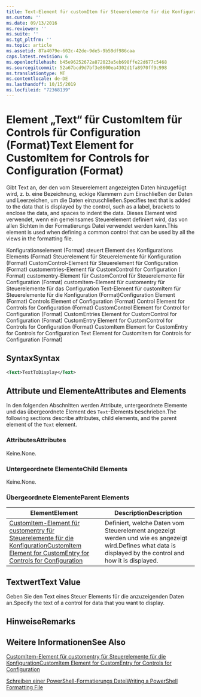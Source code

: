 ```yaml
---
title: Text-Element für customItem für Steuerelemente für die Konfiguration (Format) | Microsoft-Dokumentation
ms.custom: ''
ms.date: 09/13/2016
ms.reviewer: ''
ms.suite: ''
ms.tgt_pltfrm: ''
ms.topic: article
ms.assetid: 87a4079e-602c-42de-9de5-9b59df986caa
caps.latest.revision: 6
ms.openlocfilehash: b45e96252672a872023a5eb698ffe22d677c5468
ms.sourcegitcommit: 52a67bcd9d7bf3e8600ea4302d1fa8970ff9c998
ms.translationtype: MT
ms.contentlocale: de-DE
ms.lasthandoff: 10/15/2019
ms.locfileid: "72368139"
---
```

# <a name="text-element-for-customitem-for-controls-for-configuration-format"></a><span data-ttu-id="33b4d-102">Element „Text“ für CustomItem für Controls für Configuration (Format)</span><span class="sxs-lookup"><span data-stu-id="33b4d-102">Text Element for CustomItem for Controls for Configuration (Format)</span></span>

<span data-ttu-id="33b4d-103">Gibt Text an, der den vom Steuerelement angezeigten Daten hinzugefügt wird, z. b. eine Bezeichnung, eckige Klammern zum Einschließen der Daten und Leerzeichen, um die Daten einzuschließen.</span><span class="sxs-lookup"><span data-stu-id="33b4d-103">Specifies text that is added to the data that is displayed by the control, such as a label, brackets to enclose the data, and spaces to indent the data.</span></span> <span data-ttu-id="33b4d-104">Dieses Element wird verwendet, wenn ein gemeinsames Steuerelement definiert wird, das von allen Sichten in der Formatierungs Datei verwendet werden kann.</span><span class="sxs-lookup"><span data-stu-id="33b4d-104">This element is used when defining a common control that can be used by all the views in the formatting file.</span></span>

<span data-ttu-id="33b4d-105">Konfigurationselement (Format) steuert Element des Konfigurations Elements (Format) Steuerelement für Steuerelemente für Konfiguration (Format) CustomControl-Element für Steuerelement für Configuration (Format) customentries-Element für CustomControl for Configuration ( Format) customentry-Element für CustomControl für Steuerelemente für Configuration (Format) customItem-Element für customentry für Steuerelemente für das Configuration Text-Element für customItem für Steuerelemente für die Konfiguration (Format)</span><span class="sxs-lookup"><span data-stu-id="33b4d-105">Configuration Element (Format) Controls Element of Configuration (Format) Control Element for Controls for Configuration (Format) CustomControl Element for Control for Configuration (Format) CustomEntries Element for CustomControl for Configuration (Format) CustomEntry Element for CustomControl for Controls for Configuration (Format) CustomItem Element for CustomEntry for Controls for Configuration Text Element for CustomItem for Controls for Configuration (Format)</span></span>

## <a name="syntax"></a><span data-ttu-id="33b4d-106">Syntax</span><span class="sxs-lookup"><span data-stu-id="33b4d-106">Syntax</span></span>

```xml
<Text>TextToDisplay</Text>
```

## <a name="attributes-and-elements"></a><span data-ttu-id="33b4d-107">Attribute und Elemente</span><span class="sxs-lookup"><span data-stu-id="33b4d-107">Attributes and Elements</span></span>

<span data-ttu-id="33b4d-108">In den folgenden Abschnitten werden Attribute, untergeordnete Elemente und das übergeordnete Element des `Text`-Elements beschrieben.</span><span class="sxs-lookup"><span data-stu-id="33b4d-108">The following sections describe attributes, child elements, and the parent element of the `Text` element.</span></span>

### <a name="attributes"></a><span data-ttu-id="33b4d-109">Attributes</span><span class="sxs-lookup"><span data-stu-id="33b4d-109">Attributes</span></span>

<span data-ttu-id="33b4d-110">Keine.</span><span class="sxs-lookup"><span data-stu-id="33b4d-110">None.</span></span>

### <a name="child-elements"></a><span data-ttu-id="33b4d-111">Untergeordnete Elemente</span><span class="sxs-lookup"><span data-stu-id="33b4d-111">Child Elements</span></span>

<span data-ttu-id="33b4d-112">Keine.</span><span class="sxs-lookup"><span data-stu-id="33b4d-112">None.</span></span>

### <a name="parent-elements"></a><span data-ttu-id="33b4d-113">Übergeordnete Elemente</span><span class="sxs-lookup"><span data-stu-id="33b4d-113">Parent Elements</span></span>

|<span data-ttu-id="33b4d-114">Element</span><span class="sxs-lookup"><span data-stu-id="33b4d-114">Element</span></span>|<span data-ttu-id="33b4d-115">Description</span><span class="sxs-lookup"><span data-stu-id="33b4d-115">Description</span></span>|
|-------------|-----------------|
|[<span data-ttu-id="33b4d-116">CustomItem-Element für customentry für Steuerelemente für die Konfiguration</span><span class="sxs-lookup"><span data-stu-id="33b4d-116">CustomItem Element for CustomEntry for Controls for Configuration</span></span>](./customitem-element-for-customentry-for-controls-for-configuration-format.md)|<span data-ttu-id="33b4d-117">Definiert, welche Daten vom Steuerelement angezeigt werden und wie es angezeigt wird.</span><span class="sxs-lookup"><span data-stu-id="33b4d-117">Defines what data is displayed by the control and how it is displayed.</span></span>|

## <a name="text-value"></a><span data-ttu-id="33b4d-118">Textwert</span><span class="sxs-lookup"><span data-stu-id="33b4d-118">Text Value</span></span>

<span data-ttu-id="33b4d-119">Geben Sie den Text eines Steuer Elements für die anzuzeigenden Daten an.</span><span class="sxs-lookup"><span data-stu-id="33b4d-119">Specify the text of a control for data that you want to display.</span></span>

## <a name="remarks"></a><span data-ttu-id="33b4d-120">Hinweise</span><span class="sxs-lookup"><span data-stu-id="33b4d-120">Remarks</span></span>

## <a name="see-also"></a><span data-ttu-id="33b4d-121">Weitere Informationen</span><span class="sxs-lookup"><span data-stu-id="33b4d-121">See Also</span></span>

[<span data-ttu-id="33b4d-122">CustomItem-Element für customentry für Steuerelemente für die Konfiguration</span><span class="sxs-lookup"><span data-stu-id="33b4d-122">CustomItem Element for CustomEntry for Controls for Configuration</span></span>](./customitem-element-for-customentry-for-controls-for-configuration-format.md)

[<span data-ttu-id="33b4d-123">Schreiben einer PowerShell-Formatierungs Datei</span><span class="sxs-lookup"><span data-stu-id="33b4d-123">Writing a PowerShell Formatting File</span></span>](./writing-a-powershell-formatting-file.md)
